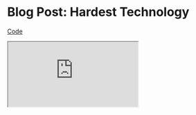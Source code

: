 # Blog Post: Hardest Technology


[Code](https://github.com/mlk525/capstone/blob/main/code/creepy_painting.js)

<iframe src="https://editor.p5js.org/taxicabguy/full/6dTJ59jYQ"></iframe>

